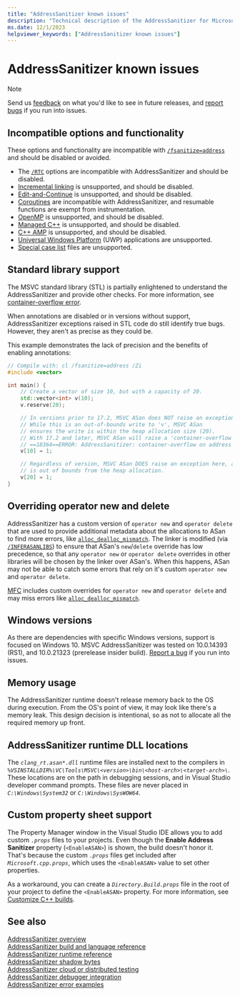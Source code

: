 ```yaml
---
title: "AddressSanitizer known issues"
description: "Technical description of the AddressSanitizer for Microsoft C/C++ known issues."
ms.date: 12/1/2023
helpviewer_keywords: ["AddressSanitizer known issues"]
---
```


# AddressSanitizer known issues

> [!NOTE]
> Send us [feedback](https://aka.ms/vsfeedback/browsecpp) on what you'd like to see in future releases, and [report bugs](https://aka.ms/feedback/report?space=62) if you run into issues.

## <a name="incompatible-options"></a> Incompatible options and functionality

These options and functionality are incompatible with [`/fsanitize=address`](../build/reference/fsanitize.md) and should be disabled or avoided.

- The [`/RTC`](../build/reference/rtc-run-time-error-checks.md) options are incompatible with AddressSanitizer and should be disabled.
- [Incremental linking](../build/reference/incremental-link-incrementally.md) is unsupported, and should be disabled.
- [Edit-and-Continue](/visualstudio/debugger/edit-and-continue-visual-cpp) is unsupported, and should be disabled.
- [Coroutines](https://devblogs.microsoft.com/cppblog/category/coroutine/) are incompatible with AddressSanitizer, and resumable functions are exempt from instrumentation.
- [OpenMP](../build/reference/openmp-enable-openmp-2-0-support.md) is unsupported, and should be disabled.
- [Managed C++](../build/reference/clr-common-language-runtime-compilation.md) is unsupported, and should be disabled.
- [C++ AMP](../parallel/amp/cpp-amp-overview.md) is unsupported, and should be disabled.
- [Universal Windows Platform](../cppcx/universal-windows-apps-cpp.md) (UWP) applications are unsupported.
- [Special case list](https://clang.llvm.org/docs/SanitizerSpecialCaseList.html) files are unsupported.

## Standard library support

The MSVC standard library (STL) is partially enlightened to understand the AddressSanitizer and provide other checks. For more information, see [container-overflow error](./error-container-overflow.md).

When annotations are disabled or in versions without support, AddressSanitizer exceptions raised in STL code do still identify true bugs. However, they aren't as precise as they could be.

This example demonstrates the lack of precision and the benefits of enabling annotations:

```cpp
// Compile with: cl /fsanitize=address /Zi
#include <vector>

int main() {   
    // Create a vector of size 10, but with a capacity of 20.    
    std::vector<int> v(10);
    v.reserve(20);

    // In versions prior to 17.2, MSVC ASan does NOT raise an exception here.
    // While this is an out-of-bounds write to 'v', MSVC ASan
    // ensures the write is within the heap allocation size (20).
    // With 17.2 and later, MSVC ASan will raise a 'container-overflow' exception:
    // ==18364==ERROR: AddressSanitizer: container-overflow on address 0x1263cb8a0048 at pc 0x7ff6466411ab bp 0x005cf81ef7b0 sp 0x005cf81ef7b8
    v[10] = 1;

    // Regardless of version, MSVC ASan DOES raise an exception here, as this write
    // is out of bounds from the heap allocation.
    v[20] = 1;
}
```

## Overriding operator new and delete

AddressSanitizer has a custom version of `operator new` and `operator delete` that are used to provide additional metadata about the allocations to ASan to find more errors, like [`alloc_dealloc_mismatch`](error-alloc-dealloc-mismatch.md). The linker is modified (via [`/INFERASANLIBS`](../build/reference/inferasanlibs.md)) to ensure that ASan's `new`/`delete` override has low precedence, so that any `operator new` or `operator delete` overrides in other libraries will be chosen by the linker over ASan's. When this happens, ASan may not be able to catch some errors that rely on it's custom `operator new` and `operator delete`.

[MFC](../mfc/mfc-concepts.md) includes custom overrides for `operator new` and `operator delete` and may miss errors like [`alloc_dealloc_mismatch`](error-alloc-dealloc-mismatch.md).

## Windows versions

As there are dependencies with specific Windows versions, support is focused on Windows 10. MSVC AddressSanitizer was tested on 10.0.14393 (RS1), and 10.0.21323 (prerelease insider build). [Report a bug](https://aka.ms/feedback/report?space=62) if you run into issues.

## Memory usage

The AddressSanitizer runtime doesn't release memory back to the OS during execution. From the OS's point of view, it may look like there's a memory leak. This design decision is intentional, so as not to allocate all the required memory up front.

## AddressSanitizer runtime DLL locations

The *`clang_rt.asan*.dll`* runtime files are installed next to the compilers in *`%VSINSTALLDIR%\VC\Tools\MSVC\<version>\bin\<host-arch>\<target-arch>\`*. These locations are on the path in debugging sessions, and in Visual Studio developer command prompts. These files are never placed in *`C:\Windows\System32`* or *`C:\Windows\SysWOW64`*.

## Custom property sheet support

The Property Manager window in the Visual Studio IDE allows you to add custom *`.props`* files to your projects. Even though the **Enable Address Sanitizer** property (`<EnableASAN>`) is shown, the build doesn't honor it. That's because the custom *`.props`* files get included after *`Microsoft.cpp.props`*, which uses the `<EnableASAN>` value to set other properties.

As a workaround, you can create a *`Directory.Build.props`* file in the root of your project to define the `<EnableASAN>` property. For more information, see [Customize C++ builds](/visualstudio/msbuild/customize-your-build#customize-c-builds).

## See also

[AddressSanitizer overview](./asan.md)\
[AddressSanitizer build and language reference](./asan-building.md)\
[AddressSanitizer runtime reference](./asan-runtime.md)\
[AddressSanitizer shadow bytes](./asan-shadow-bytes.md)\
[AddressSanitizer cloud or distributed testing](./asan-offline-crash-dumps.md)\
[AddressSanitizer debugger integration](./asan-debugger-integration.md)\
[AddressSanitizer error examples](./asan-error-examples.md)
